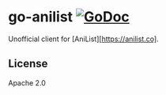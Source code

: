 # go-anilist [![GoDoc](https://godoc.org/github.com/robertgzr/go-anilist?status.svg)](https://godoc.org/github.com/robertgzr/go-anilist)

Unofficial client for [AniList][https://anilist.co].

## License

Apache 2.0
